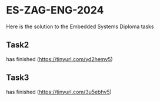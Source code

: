 # ES-ZAG-ENG-2024
Here is the solution to the Embedded Systems Diploma tasks

## Task2
has finished (https://tinyurl.com/yd2hemv5)

## Task3
has finished (https://tinyurl.com/3u5ebhv5)
